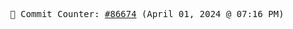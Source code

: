 <p align="center">
    <samp>
        📮 Commit Counter: <a href="https://github.com/Javascript-void0/Javascript-void0/commits/main">#86674</a> (April 01, 2024 @ 07:16 PM)
    </samp>
</p>